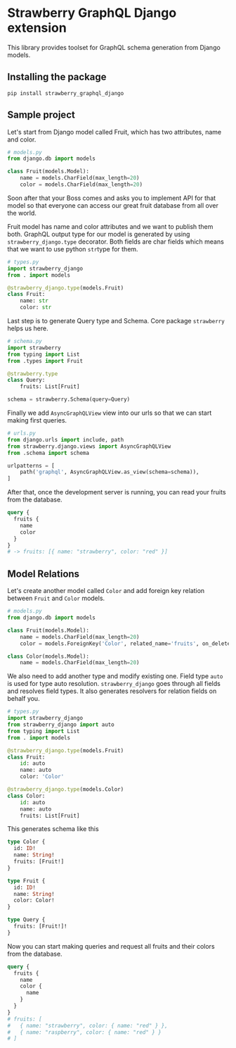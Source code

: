 # Strawberry GraphQL Django extension

This library provides toolset for GraphQL schema generation from Django models.

## Installing the package

```
pip install strawberry_graphql_django
```

## Sample project

Let's start from Django model called Fruit, which has two attributes, name and color.

```python
# models.py
from django.db import models

class Fruit(models.Model):
    name = models.CharField(max_length=20)
    color = models.CharField(max_length=20)
```

Soon after that your Boss comes and asks you to implement API for that model so that everyone can access our great fruit database from all over the world.

Fruit model has name and color attributes and we want to publish them both. GraphQL output type for our model is generated by using `strawberry_django.type` decorator. Both fields are char fields which means that we want to use python `str`type for them.

```python
# types.py
import strawberry_django
from . import models

@strawberry_django.type(models.Fruit)
class Fruit:
    name: str
    color: str
```

Last step is to generate Query type and Schema. Core package `strawberry` helps us here.

```python
# schema.py
import strawberry
from typing import List
from .types import Fruit

@strawberry.type
class Query:
    fruits: List[Fruit]

schema = strawberry.Schema(query=Query)
```

Finally we add `AsyncGraphQLView` view into our urls so that we can start making first queries.

```python
# urls.py
from django.urls import include, path
from strawberry.django.views import AsyncGraphQLView
from .schema import schema

urlpatterns = [
    path('graphql', AsyncGraphQLView.as_view(schema=schema)),
]
```

After that, once the development server is running, you can read your fruits from the database.

```graphql
query {
  fruits {
    name
    color
  }
}
# -> fruits: [{ name: "strawberry", color: "red" }]
```

## Model Relations

Let's create another model called `Color` and add foreign key relation between `Fruit` and `Color` models.

```python
# models.py
from django.db import models

class Fruit(models.Model):
    name = models.CharField(max_length=20)
    color = models.ForeignKey('Color', related_name='fruits', on_delete=models.CASCADE)

class Color(models.Model):
    name = models.CharField(max_length=20)
```

We also need to add another type and modify existing one. Field type `auto` is used for type auto resolution. `strawberry_django` goes through all fields and resolves field types. It also generates resolvers for relation fields on behalf you.

```python
# types.py
import strawberry_django
from strawberry_django import auto
from typing import List
from . import models

@strawberry_django.type(models.Fruit)
class Fruit:
    id: auto
    name: auto
    color: 'Color'

@strawberry_django.type(models.Color)
class Color:
    id: auto
    name: auto
    fruits: List[Fruit]
```

This generates schema like this

```graphql
type Color {
  id: ID!
  name: String!
  fruits: [Fruit!]
}

type Fruit {
  id: ID!
  name: String!
  color: Color!
}

type Query {
  fruits: [Fruit!]!
}
```

Now you can start making queries and request all fruits and their colors from the database.

```graphql
query {
  fruits {
    name
    color {
      name
    }
  }
}
# fruits: [
#   { name: "strawberry", color: { name: "red" } },
#   { name: "raspberry", color: { name: "red" } }
# ]
```
